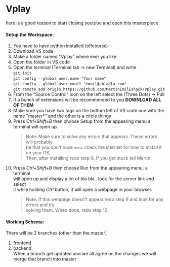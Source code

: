 # Vplay
here is a good reason to start closing youtube and open this masterpiece

#### Setup the Workspace:
1. You have to have python installed (offcourse)  
2. Download VS code  
3. Make a folder named "Vplay" where ever you like  
4. Open the folder in VS code  
5. Open the terminal (Terminal tab -> new Terminal) and write  
	`git init`  
	`git config --global user.name "Your name"`  
	`git config --global user.email "email@.blabla.com"`  
	`git remote add origin https://github.com/MartinEmilEshack/Vplay.git`  
6. From the "Source Control" icon on the left select the (Three Dots) -> Pull  
7. If a bunch of extensions will be recommended to you **DOWNLOAD ALL OF THEM**  
8. Make sure you have two tags on the bottom left of VS code one with the  
	name "master*" and the other is a circle thingy  
9. Press *Ctrl+Shift+B* then choose Setup from the appearing menu a terminal will open up.  
	> Note: Make sure to solve any errors that appears. These errors will probably  
	> be that you don't have `venv` check the internet for how to install it on your OS,  
	> Then, after installing redo step 9. If you get stuck tell Martin.  
10. Press *Ctrl+Shift+B* then choose Run from the appearing menu. a terminal  
	will open up and display a lot of bla bla.. look for the server link and select  
	it while holding *Ctrl* button, it will open a webpage in your browser.  
	> Note: If this webpage doesn't appear redo step 9 and look for any errors and try  
	> solving them. When done, redo step 10.  
  
  

#### Working Schema:  
There will be 2 branches (other than the master)  
1. frontend  
2. backend  
When a branch get updated and we all agree on the changes we will merge that branch into master  